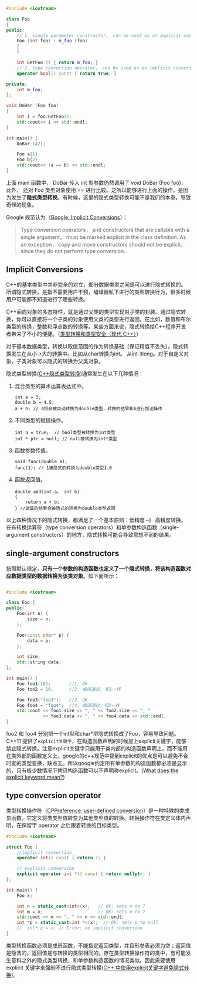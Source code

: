 ```c++
#include <iostream>

class Foo
{
public:
    // 1. single parameter constructor， can be used as an implicit conversion
    Foo (int foo) : m_foo (foo)
    {
    }

    int GetFoo () { return m_foo; }
    // 2. type conversion operator， can be used as an implicit conversion
    operator bool() const { return true; }

private:
    int m_foo;
};

void DoBar (Foo foo)
{
    int i = foo.GetFoo();
    std::cout<< i << std::endl;
}

int main() {
    DoBar (42);

    Foo a{1};
    Foo b{2};
    std::cout<< (a == b) << std::endl;
}
```

上面 main 函数中， DoBar 传入 int 型参数仍然调用了 void DoBar (Foo foo)，此外， 还对 Foo 类型对象使用 == 进行比较。之所以能够进行上面的操作，是因为发生了**隐式类型转换**。有时候，这里的隐式类型转换可能不是我们的本意，导致奇怪的现象。

Google 规范认为（[Google: Implicit Conversions](https://google.github.io/styleguide/cppguide.html#Explicit_Constructors)）：

> Type conversion operators， and constructors that are callable with a single argument， must be marked explicit in the class definition. As an exception， copy and move constructors should not be explicit， since they do not perform type conversion. 

## Implicit Conversions

C++的基本类型中并非完全的对立，部分数据类型之间是可以进行隐式转换的。所谓隐式转换，是指不需要用户干预，编译器私下进行的类型转换行为，很多时候用户可能都不知道进行了哪些转换。

C++面向对象的多态特性，就是通过父类的类型实现对子类的封装。通过隐式转换，你可以直接将一个子类的对象使用父类的类型进行返回。在比如，数值和布尔类型的转换，整数和浮点数的转换等。某些方面来说，隐式转换给C++程序开发者带来了不小的便捷。（[类型转换和类型安全（现代 C++）](https://msdn.microsoft.com/zh-cn/library/hh279667.aspx)）

对于基本数据类型，转换以取值范围的作为转换基础（保证精度不丢失）。隐式转换发生在从小->大的转换中。比如从char转换为int。
从int-》long。对于自定义对象，子类对象可以隐式的转换为父类对象。

隐式类型转换([C++隐式类型转换](http://www.cnblogs.com/solidblog/p/3381628.html))通常发生在以下几种情况：

1. 混合类型的算术运算表达式中。

    ```
    int a = 3;
    double b = 4.5;
    a + b; // a将会被自动转换为double类型，转换的结果和b进行加法操作
    ```

2. 不同类型的赋值操作。

    ```
    int a = true;  // bool类型被转换为int类型
    int * ptr = null; // null被转换为int*类型
    ```

3. 函数参数传值。

    ```
    void func(double a);
    func(1); // 1被隐式的转换为double类型1.0
    ```

4. 函数返回值。

    ```
    double add(int a， int b)
    {
        return a + b;
    } //运算的结果会被隐式的转换为double类型返回
    ```

以上四种情况下的隐式转换，都满足了一个基本原则：低精度 –》 高精度转换。在有转换运算符（type conversion operators）和单参数构造函数（single-argument constructors）的地方，隐式转换可能会导致意想不到的结果。

## single-argument constructors

按照默认规定，**只有一个参数的构造函数也定义了一个隐式转换，将该构造函数对应数据类型的数据转换为该类对象**。如下面所示：

```c++

#include <iostream>

class Foo {
public:
    Foo(int n) {
        size = n;
    };

    Foo(const char* p) {
        data = p;
    };

    int size;
    std::string data;
};

int main() {
    Foo foo1(10);       //1. OK
    Foo foo2 = 10;      //2. 编译通过, 和1一样

    Foo foo3("foo3");   //3. OK
    Foo foo4 = "foo4";  //4. 编译通过，和3一样
    std::cout << foo1.size << ", " << foo2.size << ", "
              << foo3.data << ", " << foo4.data << std::endl;
}
```

foo2 和 foo4 分别把一个int型和char*型隐式转换成了Foo，容易导致问题。C++11 提供了`explicit关键字`，在构造函数声明的时候加上explicit关键字，能够禁止隐式转换。注意explicit关键字只能用于类内部的构造函数声明上，而不能用在类外部的函数定义上。google的c++规范中提到explicit的优点是可以避免不合时宜的类型变换，缺点无。所以google约定所有单参数的构造函数都必须是显示的，只有极少数情况下拷贝构造函数可以不声明称explicit。([What does the explicit keyword mean?](https://stackoverflow.com/questions/121162/what-does-the-explicit-keyword-mean))

## type conversion operator 

类型转换操作符（[CPPreference: user-defined conversion](http://en.cppreference.com/w/cpp/language/cast_operator)）是一种特殊的类成员函数，它定义将类类型值转变为其他类型值的转换。转换操作符在类定义体内声明，在保留字 operator 之后跟着转换的目标类型。

```c++
#include <iostream>

struct Foo {
    //implicit conversion
    operator int() const { return 7; }

    // explicit conversion
    explicit operator int *() const { return nullptr; }
};

int main() {
    Foo x;

    int n = static_cast<int>(x);   // OK: sets n to 7
    int m = x;                     // OK: sets m to 7
    std::cout << m << ", " << n << std::endl;
    int *p = static_cast<int *>(x);  // OK: sets p to null
    //  int* q = x; // Error: no implicit conversion
}

```

类型转换函数必须是成员函数，不能指定返回类型，并且形参表必须为空；返回值是隐含的，返回值是与转换的类型相同的。存在类型转换操作符的类中，有可能发生意料之外的隐式类型转换，和单参数构造函数的情况类似。因此需要使用 explicit 关键字来强制不进行隐式类型转换([C++ 中使用explicit关键字避免隐式转换](http://www.cnblogs.com/likebeta/archive/2012/07/31/explicit.html))。


